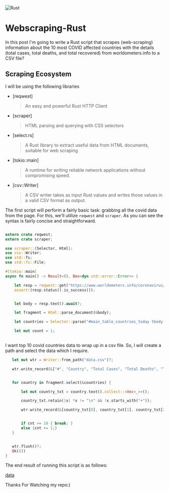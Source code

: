 ![Rust](https://img.shields.io/badge/-Rust-orange)

# Webscraping-Rust

In this post I'm going to write a Rust script that scrapes (web-scraping) information about the 10 most COVID affected countries with the details (total cases, total deaths, and total recovered) from worldometers.info to a CSV file?

## Scraping Ecosystem

I will be using the following libraries 

- [reqwest]

    > An easy and powerful Rust HTTP Client

- [scraper]

    > HTML parsing and querying with CSS selectors

- [select.rs]

    > A Rust library to extract useful data from HTML documents, suitable for web scraping
    
- [tokio::main]
 
   > A runtime for writing reliable network applications without compromising speed.

- [csv::Writer]
  
  > A CSV writer takes as input Rust values and writes those values in a valid CSV format as output.
   
The first script will perform a fairly basic task: grabbing all the covid data from the page. For this, we'll utilize `reqwest` and `scraper`. As you can see the syntax is fairly concise and straightforward.

```rust

extern crate reqwest;
extern crate scraper;

use scraper::{Selector, Html};
use csv::Writer;
use std::fs;
use std::fs::File;

#[tokio::main]
async fn main() -> Result<(), Box<dyn std::error::Error>> {

    let resp = reqwest::get("https://www.worldometers.info/coronavirus/#countries").await?;
    assert!(resp.status().is_success());


    let body = resp.text().await?;

    let fragment = Html::parse_document(&body);

    let countries = Selector::parse("#main_table_countries_today tbody:nth-child(2) tr:not([style*=\"display: none\"]):not(.total_row_world)").unwrap();

    let mut count = 1;
    
 ```
    
   I want top 10 covid countries data to wrap up in a csv file. So, I will create a path and select the data which I require.
    
    
 ```rust
    let mut wtr = Writer::from_path("data.csv")?;

    wtr.write_record(&["#", "Country", "Total Cases", "Total Deaths", "Total Recovered"])?;


    for country in fragment.select(&countries) {

        let mut country_txt = country.text().collect::<Vec<_>>();

        country_txt.retain(|x| *x != "\n" && !x.starts_with("+"));

        wtr.write_record(&[country_txt[0], country_txt[1], country_txt[2], country_txt[3], country_txt[4]])?;


        if cnt >= 10 { break; }
        else {cnt += 1;}
    }


    wtr.flush()?;
    Ok(())
}
```

The end result of running this script is as follows:

[data](https://github.com/nj7782/Webscraping-Rust/blob/main/data.csv)



Thanks For Watching my repo:)
